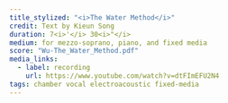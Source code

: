 ```yaml
---
title_stylized: "<i>The Water Method</i>"
credit: Text by Kieun Song
duration: 7<i>'</i> 30<i>"</i>
medium: for mezzo-soprano, piano, and fixed media
score: "Wu-The_Water_Method.pdf"
media_links:
  - label: recording
    url: https://www.youtube.com/watch?v=dtFImEFU2N4
tags: chamber vocal electroacoustic fixed-media
---
```


